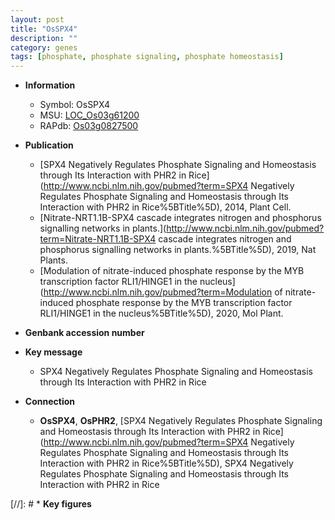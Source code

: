 ```yaml
---
layout: post
title: "OsSPX4"
description: ""
category: genes
tags: [phosphate, phosphate signaling, phosphate homeostasis]
---
```


* **Information**  
    + Symbol: OsSPX4  
    + MSU: [LOC_Os03g61200](http://rice.plantbiology.msu.edu/cgi-bin/ORF_infopage.cgi?orf=LOC_Os03g61200)  
    + RAPdb: [Os03g0827500](http://rapdb.dna.affrc.go.jp/viewer/gbrowse_details/irgsp1?name=Os03g0827500)  

* **Publication**  
    + [SPX4 Negatively Regulates Phosphate Signaling and Homeostasis through Its Interaction with PHR2 in Rice](http://www.ncbi.nlm.nih.gov/pubmed?term=SPX4 Negatively Regulates Phosphate Signaling and Homeostasis through Its Interaction with PHR2 in Rice%5BTitle%5D), 2014, Plant Cell.
    + [Nitrate-NRT1.1B-SPX4 cascade integrates nitrogen and phosphorus signalling networks in plants.](http://www.ncbi.nlm.nih.gov/pubmed?term=Nitrate-NRT1.1B-SPX4 cascade integrates nitrogen and phosphorus signalling networks in plants.%5BTitle%5D), 2019, Nat Plants.
    + [Modulation of nitrate-induced phosphate response by the MYB transcription factor RLI1/HINGE1 in the nucleus](http://www.ncbi.nlm.nih.gov/pubmed?term=Modulation of nitrate-induced phosphate response by the MYB transcription factor RLI1/HINGE1 in the nucleus%5BTitle%5D), 2020, Mol Plant.

* **Genbank accession number**  

* **Key message**  
    + SPX4 Negatively Regulates Phosphate Signaling and Homeostasis through Its Interaction with PHR2 in Rice

* **Connection**  
    + __OsSPX4__, __OsPHR2__, [SPX4 Negatively Regulates Phosphate Signaling and Homeostasis through Its Interaction with PHR2 in Rice](http://www.ncbi.nlm.nih.gov/pubmed?term=SPX4 Negatively Regulates Phosphate Signaling and Homeostasis through Its Interaction with PHR2 in Rice%5BTitle%5D), SPX4 Negatively Regulates Phosphate Signaling and Homeostasis through Its Interaction with PHR2 in Rice

[//]: # * **Key figures**  


